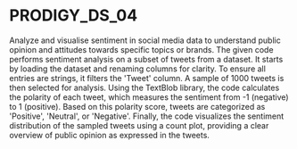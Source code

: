# PRODIGY_DS_04
Analyze and visualise sentiment in social media data to understand public opinion and attitudes towards specific topics or brands.
The given code performs sentiment analysis on a subset of tweets from a dataset. It starts by loading the dataset and renaming columns for clarity. To ensure all entries are strings, it filters the 'Tweet' column. A sample of 1000 tweets is then selected for analysis. Using the TextBlob library, the code calculates the polarity of each tweet, which measures the sentiment from -1 (negative) to 1 (positive). Based on this polarity score, tweets are categorized as 'Positive', 'Neutral', or 'Negative'. Finally, the code visualizes the sentiment distribution of the sampled tweets using a count plot, providing a clear overview of public opinion as expressed in the tweets.

